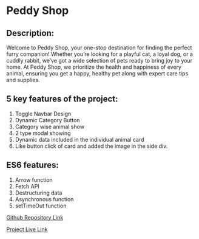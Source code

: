 # Peddy Shop

## Description:

Welcome to Peddy Shop, your one-stop destination for finding the perfect furry companion! Whether you’re looking for a playful cat, a loyal dog, or a cuddly rabbit, we’ve got a wide selection of pets ready to bring joy to your home. At Peddy Shop, we prioritize the health and happiness of every animal, ensuring you get a happy, healthy pet along with expert care tips and supplies.

## 5 key features of the project:

1. Toggle Navbar Design
2. Dynamic Category Button
3. Category wise animal show
4. 2 type modal showing
5. Dynamic data included in the individual animal card
6. Like button click of card and added the image in the side div.

## ES6 features:

1. Arrow function
2. Fetch API
3. Destructuring data
4. Asynchronous function
5. setTimeOut function

[Github Repository Link](https://github.com/programming-hero-web-course2/b10a6-pet-adoption-shamsuttabriz)

[Project Live Link](https://sh-peddy-shop.netlify.app/)
